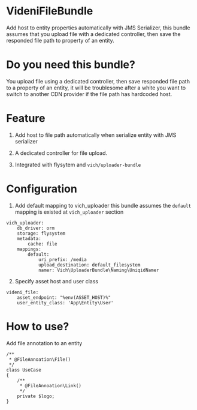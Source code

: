 VideniFileBundle
===============
Add host to entity properties automatically with JMS Serializer, this bundle assumes that you upload file with a dedicated controller, then save the responded file path to property of an entity.

# Do you need this bundle?

You upload file using a dedicated controller, then save responded  file path to a property of an entity,  it will be troublesome after a white you want to switch to another CDN provider if the file path has hardcoded host.

# Feature

1. Add host to file path automatically when serialize entity with JMS serializer

2. A dedicated controller for file upload.

3. Integrated with flysytem and `vich/uploader-bundle`


# Configuration

1. Add default mapping to vich_uploader
this bundle assumes the `default` mapping is existed at `vich_uploader` section
```
vich_uploader:
    db_driver: orm
    storage: flysystem
    metadata:
        cache: file
    mappings:
        default:
            uri_prefix: /media
            upload_destination: default_filesystem
            namer: Vich\UploaderBundle\Naming\UniqidNamer
```

2. Specify asset host and user class 
```
videni_file:
    asset_endpoint: "%env(ASSET_HOST)%"
    user_entity_class: 'App\Entity\User'
```

# How to use?

Add file annotation to an entity
```
/**
 * @FileAnnoation\File()
 */
class UseCase
{
    /**
     * @FileAnnoation\Link()
     */
    private $logo;
}
```
